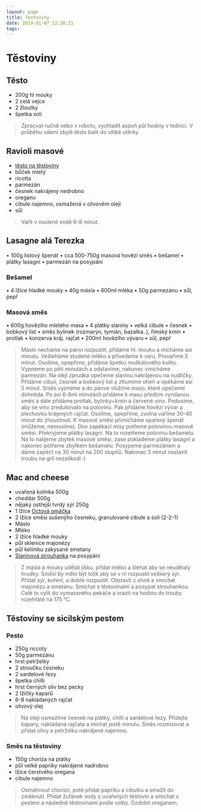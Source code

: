 ```yaml
---
layout: page
title: Testoviny
date: 2019-01-07 12:20:21
tags:
---
```

# Těstoviny

## Těsto

* 200g hl mouky
* 2 celá vejce
* 2 žloutky
* špetka soli

> Zpracvat ručně nebo v robotu, vychladit aspoň půl hodiny v lednici. V průběhu válení zbylé těsto balit do vlhké utěrky.

## Ravioli masové

* [těsto na těstoviny](/Testoviny/index.html#Lasagne-ala-Terezka)
* bůček mletý
* ricotta
* parmezán
* česnek nakrájený nedrobno
* oregano
* cibule najemno, osmažená v olivovém oleji
* sůl

> Vařit v osolené vodě 6-8 minut.

## Lasagne alá Terezka

• 100g listový špenát
• cca 500-750g masová hovězí směs
• bešamel
• plátky lasagní
• parmezán na posypání

### Bešamel

• 4 lžíce hladké mouky
• 40g másla
• 600ml mléka
• 50g parmezánu
• sůl, pepř

### Masová směs

• 600g hovězího mletého masa
• 4 plátky slaniny
• velká cibule
• česnek
• bobkový list
• směs bylinek (rozmarýn, tymián, bazalka..), římský
kmín
• protlak
• konzerva kráj. rajčat
• 200ml hovězího vývaru
• sůl, pepř
>Máslo necháme na pánvi rozpustit, přidáme hl. mouku a mícháme asi minutu. Vešleháme studené mléko a přivedeme k
varu. Provaříme 5 minut. Osolíme, opepříme, přidáme špetku
muškátového květu. Vypneme po pěti minutách a odstavíme,
nakonec vmícháme parmezán.
Na oleji zprudka opečeme slaninu nakrájenou na nudličky.
Přidáme cibuli, česnek a bobkový list a ztlumíme oheň a
opékáme asi 5 minut. Směs vyjmeme a do pánve vložíme
maso, které opečeme dohněda. Po asi 6-8mi minutách přidáme k masu předtím vyndanou směs a dále přidáme protlak, bylinky+kmín a červené víno. Podusíme, aby se víno
zredukovalo na polovinu. Pak přidáme hovězí vývar a plechovku krájených rajčat. Osolíme, opepříme, zvolna vaříme
30-40 minut do zhoustnutí.
K masové směsi přimícháme spařený špenát (můžeme, nemusíme). Dno zapékací mísy potřeme polovinou masové směsi.
Překryjeme plátky lasagní. Na to rozetřeme polovinu bešamelu. Na to nalijeme zbytek masové směsi, zase poklademe
plátky lasagní a nakonec potřeme zbytkem bešamelu. Posypeme parmezánem a dáme zapéct na 30 minut na 200 stupňů.
Nakonec 5 minut nastavit troubu na gril nezaškodí :)

## Mac and cheese

* uvařená kolínka 500g
* cheddar 500g
* nějaký ostřejší tvrdý sýr 250g
* 1 lžíce [Octová omáčka](/Omacky/index.html#Octova-omacka)
* 2 lžíce směsi sušenýho česneku, granulované cibule a soli (2-2-1)
* Máslo
* Mléko
* 2 lžíce hladké mouky
* půl sklenice majonézy
* půl kelímku zakysané smetany
* [Slaninová strouhanka](/Veprik/index.html#Slaninova-strouhanka) na posypání

> Z másla a mouky udělat jíšku, přidat mléko a šlehat aby se neudělaly hrudky. Směsi by mělo být tolik aby se v ní rozpustil veškerý sýr. Přidat sýr, koření, a dobře rozpustit. Odstavit z ohně a vmíchat majonézu a smetanu. Smíchat s těstovinami a posypat strouhankou. Celé to vylít do vymazaného pekáče a vrazit na hodinu do trouby rozehřáté na 175 °C.

## Těstoviny se sicilským pestem

### Pesto

* 250g riccoty
* 50g parmezánu
* hrst petrželky
* 2 stroučku česneku 
* 2 sardelové řezy
* špetka chilli
* hrst černých oliv bez pecky
* 2 lžičky kaparů
* 6-8 nakládaných rajčat
* olivový olej

> Na oleji osmažíme česnek na plátky, chilli a sardelové řezy. Přidejte kapary, nakládaná rajčata a míchat jestě minutu.
Směs rozmixovat a přidat olivy a petrželku nakrájené najemno.

### Směs na těstoviny

* 150g choriza na plátky
* půl velké papriky nakrájené nadrobno
* lžíce čerstvého oregana
* cibule najemno

> Osmahnout chorizo, poté přidat papriku a cibulku a smažit do změknutí.
Přidat žufánek vody z uvařených těstovin a smíchat s pestem a následně těstovinami podle volby. Ozdobit oreganem.
